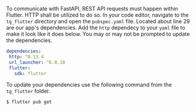 To communicate with FastAPI, REST API requests must happen within Flutter. HTTP shall be utilized to do so. In your code editor, navigate to the `tg_flutter` directory and open the `pubspec.yaml` file. Located about line 29 are our app's dependencies. Add the `http` dependecy to your `yaml` file to make it look like it does below. You may or may not be prompted to update the dependencies.

```yaml
dependencies:
 http: ^0.13.4
 url_launcher: ^6.0.18
 flutter:
   sdk: flutter
```

To update your dependencies use the following command from the `tg_flutter` folder.

```
$ flutter pub get
```